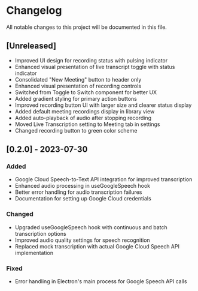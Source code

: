 
# Changelog

All notable changes to this project will be documented in this file.

## [Unreleased]
- Improved UI design for recording status with pulsing indicator
- Enhanced visual presentation of live transcript toggle with status indicator
- Consolidated "New Meeting" button to header only
- Enhanced visual presentation of recording controls
- Switched from Toggle to Switch component for better UX
- Added gradient styling for primary action buttons
- Improved recording button UI with larger size and clearer status display
- Added default meeting recordings display in library view
- Added auto-playback of audio after stopping recording
- Moved Live Transcription setting to Meeting tab in settings
- Changed recording button to green color scheme

## [0.2.0] - 2023-07-30

### Added
- Google Cloud Speech-to-Text API integration for improved transcription
- Enhanced audio processing in useGoogleSpeech hook
- Better error handling for audio transcription failures
- Documentation for setting up Google Cloud credentials

### Changed
- Upgraded useGoogleSpeech hook with continuous and batch transcription options
- Improved audio quality settings for speech recognition
- Replaced mock transcription with actual Google Cloud Speech API implementation

### Fixed
- Error handling in Electron's main process for Google Speech API calls 

